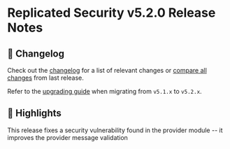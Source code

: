 # Replicated Security v5.2.0  Release Notes

## 📝 Changelog
Check out the [changelog](https://github.com/cosmos/interchain-security/blob/v5.2.0/CHANGELOG.md) for a list of relevant changes or [compare all changes](https://github.com/cosmos/interchain-security/compare/v5.1.1...v5.2.0) from last release.

<!-- Add the following line for major or minor releases -->
Refer to the [upgrading guide](https://github.com/cosmos/interchain-security/blob/release/v5.2.x/UPGRADING.md) when migrating from `v5.1.x` to `v5.2.x`.

## 🚀 Highlights

This release fixes a security vulnerability found in the provider module -- it improves the provider message validation
